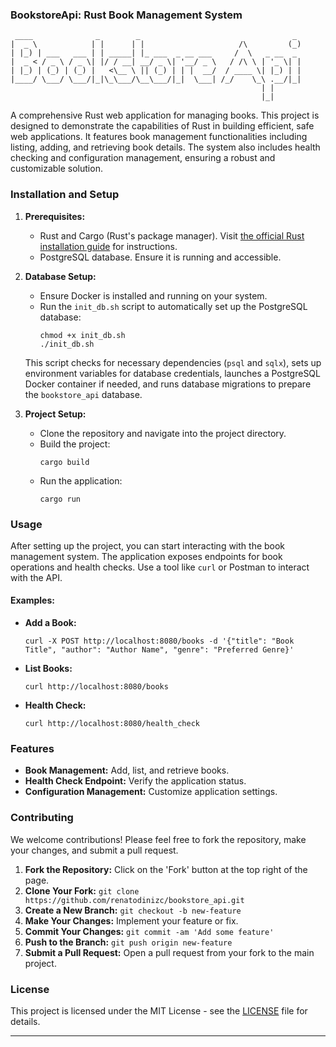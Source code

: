 ### BookstoreApi: Rust Book Management System

```
 ____              _        _                                  _ 
|  _ \            | |      | |                     /\         (_)
| |_) | ___   ___ | | _____| |_ ___  _ __ ___     /  \   _ __  _ 
|  _ < / _ \ / _ \| |/ / __| __/ _ \| '__/ _ \   / /\ \ | '_ \| |
| |_) | (_) | (_) |   <\__ \ || (_) | | |  __/  / ____ \| |_) | |
|____/ \___/ \___/|_|\_\___/\__\___/|_|  \___| /_/    \_\ .__/|_|
                                                        | |      
                                                        |_|    
```
A comprehensive Rust web application for managing books. This project is designed to demonstrate the capabilities of Rust in building efficient, safe web applications. It features book management functionalities including listing, adding, and retrieving book details. The system also includes health checking and configuration management, ensuring a robust and customizable solution.

### Installation and Setup

1. **Prerequisites:**
   - Rust and Cargo (Rust's package manager). Visit [the official Rust installation guide](https://www.rust-lang.org/tools/install) for instructions.
   - PostgreSQL database. Ensure it is running and accessible.

2. **Database Setup:**
   - Ensure Docker is installed and running on your system.
   - Run the `init_db.sh` script to automatically set up the PostgreSQL database:
     ```shell
     chmod +x init_db.sh
     ./init_db.sh
     ```
   This script checks for necessary dependencies (`psql` and `sqlx`), sets up environment variables for database credentials, launches a PostgreSQL Docker container if needed, and runs database migrations to prepare the `bookstore_api` database.

3. **Project Setup:**
   - Clone the repository and navigate into the project directory.
   - Build the project:
     ```shell
     cargo build
     ```
   - Run the application:
     ```shell
     cargo run
     ```

### Usage

After setting up the project, you can start interacting with the book management system. The application exposes endpoints for book operations and health checks. Use a tool like `curl` or Postman to interact with the API.

#### Examples:

- **Add a Book:**
  ```shell
  curl -X POST http://localhost:8080/books -d '{"title": "Book Title", "author": "Author Name", "genre": "Preferred Genre}'
  ```

- **List Books:**
  ```shell
  curl http://localhost:8080/books
  ```

- **Health Check:**
  ```shell
  curl http://localhost:8080/health_check
  ```

### Features

- **Book Management:** Add, list, and retrieve books.
- **Health Check Endpoint:** Verify the application status.
- **Configuration Management:** Customize application settings.

### Contributing

We welcome contributions! Please feel free to fork the repository, make your changes, and submit a pull request.

1. **Fork the Repository:** Click on the 'Fork' button at the top right of the page.
2. **Clone Your Fork:** `git clone https://github.com/renatodinizc/bookstore_api.git`
3. **Create a New Branch:** `git checkout -b new-feature`
4. **Make Your Changes:** Implement your feature or fix.
5. **Commit Your Changes:** `git commit -am 'Add some feature'`
6. **Push to the Branch:** `git push origin new-feature`
7. **Submit a Pull Request:** Open a pull request from your fork to the main project.

### License

This project is licensed under the MIT License - see the [LICENSE](LICENSE.md) file for details.

---

